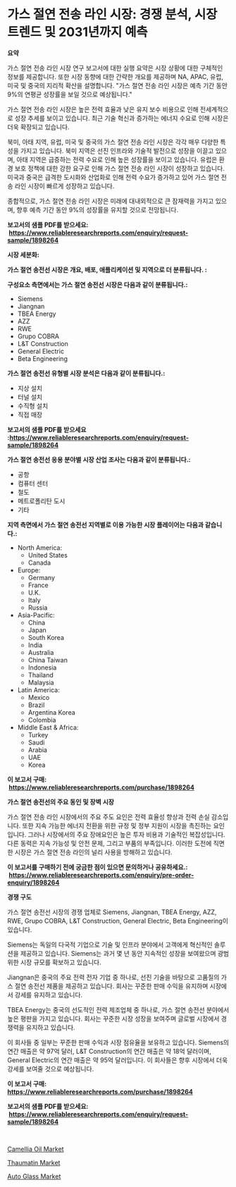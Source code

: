 <p><h1>가스 절연 전송 라인 시장: 경쟁 분석, 시장 트렌드 및 2031년까지 예측</h1></p><p><strong>요약</strong></p>
<p><p>가스 절연 전송 라인 시장 연구 보고서에 대한 실행 요약은 시장 상황에 대한 구체적인 정보를 제공합니다. 또한 시장 동향에 대한 간략한 개요를 제공하며 NA, APAC, 유럽, 미국 및 중국의 지리적 확산을 설명합니다. "가스 절연 전송 라인 시장은 예측 기간 동안 9%의 연평균 성장률을 보일 것으로 예상됩니다."</p><p>가스 절연 전송 라인 시장은 높은 전력 효율과 낮은 유지 보수 비용으로 인해 전세계적으로 성장 추세를 보이고 있습니다. 최근 기술 혁신과 증가하는 에너지 수요로 인해 시장은 더욱 확장되고 있습니다.</p><p>북미, 아태 지역, 유럽, 미국 및 중국의 가스 절연 전송 라인 시장은 각각 매우 다양한 특성을 가지고 있습니다. 북미 지역은 선진 인프라와 기술적 발전으로 성장을 이끌고 있으며, 아태 지역은 급증하는 전력 수요로 인해 높은 성장률을 보이고 있습니다. 유럽은 환경 보호 정책에 대한 강한 요구로 인해 가스 절연 전송 라인 시장이 성장하고 있습니다. 미국과 중국은 급격한 도시화와 산업화로 인해 전력 수요가 증가하고 있어 가스 절연 전송 라인 시장이 빠르게 성장하고 있습니다.</p><p>종합적으로, 가스 절연 전송 라인 시장은 미래에 대내외적으로 큰 잠재력을 가지고 있으며, 향후 예측 기간 동안 9%의 성장률을 유지할 것으로 전망됩니다.</p></p>
<p><strong>보고서의 샘플 PDF를 받으세요: &nbsp;<a href="https://www.reliableresearchreports.com/enquiry/request-sample/1898264">https://www.reliableresearchreports.com/enquiry/request-sample/1898264</a></strong></p>
<p><strong>시장 세분화:</strong></p>
<p><strong> 가스 절연 송전선 시장은 개요, 배포, 애플리케이션 및 지역으로 더 분류됩니다. :</strong></p>
<p><strong>구성요소 측면에서는 가스 절연 송전선 시장은 다음과 같이 분류됩니다.:</strong></p>
<p><ul><li>Siemens</li><li>Jiangnan</li><li>TBEA Energy</li><li>AZZ</li><li>RWE</li><li>Grupo COBRA</li><li>L&T Construction</li><li>General Electric</li><li>Beta Engineering</li></ul></p>
<p><strong> 가스 절연 송전선 유형별 시장 분석은 다음과 같이 분류됩니다.:</strong></p>
<p><ul><li>지상 설치</li><li>터널 설치</li><li>수직형 설치</li><li>직접 매장</li></ul></p>
<p><strong>보고서의 샘플 PDF를 받으세요 :<a href="https://www.reliableresearchreports.com/enquiry/request-sample/1898264">https://www.reliableresearchreports.com/enquiry/request-sample/1898264</a></strong></p>
<p><strong> 가스 절연 송전선 응용 분야별 시장 산업 조사는 다음과 같이 분류됩니다.:</strong></p>
<p><ul><li>공항</li><li>컴퓨터 센터</li><li>철도</li><li>메트로폴리탄 도시</li><li>기타</li></ul></p>
<p><strong>지역 측면에서 가스 절연 송전선 지역별로 이용 가능한 시장 플레이어는 다음과 같습니다.:</strong></p>
<p><ul>
    <li>
        North America:
        <ul>
            <li>United States</li>
            <li>Canada</li>
        </ul>
    </li>
    <li>
        Europe:
        <ul>
            <li>Germany</li>
            <li>France</li>
            <li>U.K.</li>
            <li>Italy</li>
            <li>Russia</li>
        </ul>
    </li>
    <li>
        Asia-Pacific:
        <ul>
            <li>China</li>
            <li>Japan</li>
            <li>South Korea</li>
            <li>India</li>
            <li>Australia</li>
            <li>China Taiwan</li>
            <li>Indonesia</li>
            <li>Thailand</li>
            <li>Malaysia</li>
        </ul>
    </li>
    <li>
        Latin America:
        <ul>
            <li>Mexico</li>
            <li>Brazil</li>
            <li>Argentina Korea</li>
            <li>Colombia</li>
        </ul>
    </li>
    <li>
        Middle East & Africa:
        <ul>
            <li>Turkey</li>
            <li>Saudi</li>
            <li>Arabia</li>
            <li>UAE</li>
            <li>Korea</li>
        </ul>
    </li>
    </ul></p>
<p><strong>이 보고서 구매: &nbsp;<a href="https://www.reliableresearchreports.com/purchase/1898264">https://www.reliableresearchreports.com/purchase/1898264</a></strong></p>
<p><strong>가스 절연 송전선의 주요 동인 및 장벽 시장</strong></p>
<p><p>가스 절연 전송 라인 시장에서의 주요 주도 요인은 전력 효율성 향상과 전력 손실 감소입니다. 또한 지속 가능한 에너지 전환을 위한 규정 및 정부 지원이 시장을 촉진하는 요인입니다. 그러나 시장에서의 주요 장애요인은 높은 투자 비용과 기술적인 복잡성입니다. 다른 동력은 지속 가능성 및 안전 문제, 그리고 부품의 부족입니다. 이러한 도전에 직면한 시장은 가스 절연 전송 라인의 널리 사용을 방해하고 있습니다.</p></p>
<p><strong>이 보고서를 구매하기 전에 궁금한 점이 있으면 문의하거나 공유하세요.: &nbsp;<a href="https://www.reliableresearchreports.com/enquiry/pre-order-enquiry/1898264">https://www.reliableresearchreports.com/enquiry/pre-order-enquiry/1898264</a></strong></p>
<p><strong>경쟁 구도</strong></p>
<p><p>가스 절연 송전선 시장의 경쟁 업체로 Siemens, Jiangnan, TBEA Energy, AZZ, RWE, Grupo COBRA, L&T Construction, General Electric, Beta Engineering이 있습니다. </p><p>Siemens는 독일의 다국적 기업으로 기술 및 인프라 분야에서 고객에게 혁신적인 솔루션을 제공하고 있습니다. Siemens는 과거 몇 년 동안 지속적인 성장을 보여왔으며 광범위한 시장 규모를 확보하고 있습니다. </p><p>Jiangnan은 중국의 주요 전력 전자 기업 중 하나로, 선진 기술을 바탕으로 고품질의 가스 절연 송전선 제품을 제공하고 있습니다. 회사는 꾸준한 판매 수익을 유지하며 시장에서 강세를 유지하고 있습니다.</p><p>TBEA Energy는 중국의 선도적인 전력 제조업체 중 하나로, 가스 절연 송전선 분야에서 높은 평판을 가지고 있습니다. 회사는 꾸준한 시장 성장을 보여주며 글로벌 시장에서 경쟁력을 유지하고 있습니다.</p><p>이 회사들 중 일부는 꾸준한 판매 수익과 시장 점유율을 보유하고 있습니다. Siemens의 연간 매출은 약 97억 달러, L&T Construction의 연간 매출은 약 18억 달러이며, General Electric의 연간 매출은 약 95억 달러입니다. 이 회사들은 향후 시장에서 더욱 강세를 보여줄 것으로 예상됩니다.</p></p>
<p><strong>이 보고서 구매: &nbsp; <a href="https://www.reliableresearchreports.com/purchase/1898264">https://www.reliableresearchreports.com/purchase/1898264</a></strong></p>
<p><strong>보고서의 샘플 PDF를 받으세요: &nbsp;<a href="https://www.reliableresearchreports.com/enquiry/request-sample/1898264">https://www.reliableresearchreports.com/enquiry/request-sample/1898264</a></strong><strong></strong></p>
<p>&nbsp;</p>
<p><p><a href="https://github.com/shotows/Market-Research-Report-List-1/blob/main/camellia-oil-market.md">Camellia Oil Market</a></p><p><a href="https://github.com/beatblasta/Market-Research-Report-List-2/blob/main/thaumatin-market.md">Thaumatin Market</a></p><p><a href="https://github.com/Sinjinluong3e0awx2m195k76/Market-Research-Report-List-1/blob/main/auto-glass-market.md">Auto Glass Market</a></p></p>